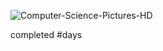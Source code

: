 ![Computer-Science-Pictures-HD](https://github.com/user-attachments/assets/a0d37fc5-5902-4bb6-b014-9a5291dcd975)

 completed #days
 
